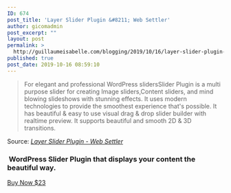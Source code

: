 ```yaml
---
ID: 674
post_title: 'Layer Slider Plugin &#8211; Web Settler'
author: gicomadmin
post_excerpt: ""
layout: post
permalink: >
  http://guillaumeisabelle.com/blogging/2019/10/16/layer-slider-plugin-web-settler/
published: true
post_date: 2019-10-16 08:59:10
---
```

> For elegant and professional WordPress slidersSlider Plugin is a multi purpose slider for creating Image sliders,Content sliders, and mind blowing slideshows with stunning effects. It uses modern technologies to provide the smoothest experience that's possible. It has beautiful & easy to use visual drag & drop slider builder with realtime preview. It supports beautiful and smooth 2D & 3D transitions.

Source: *[Layer Slider Plugin - Web Settler][1]*

<!-- wp:heading {"level":3} -->

###  WordPress Slider Plugin that displays your content the beautiful way.

<!-- /wp:heading -->

<!-- wp:paragraph -->

[Buy Now $23][2]

<!-- /wp:paragraph -->

 [1]: http://web-settler.com/layer-slider-plugin/
 [2]: http://web-settler.com/layer-slider-plugin/#